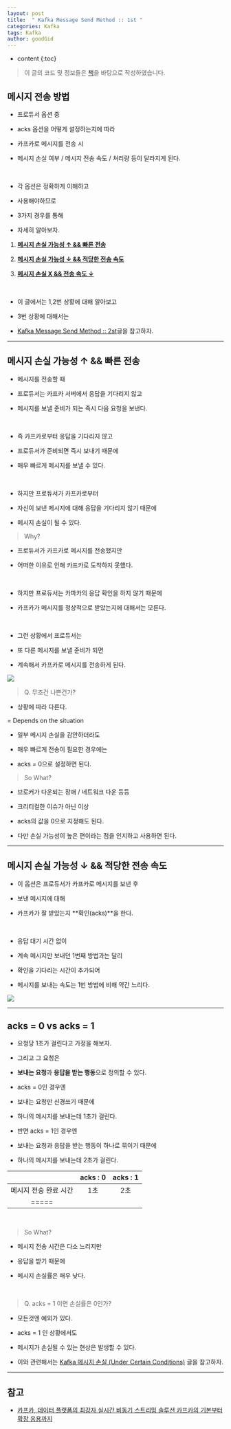 ```yaml
---
layout: post
title:  " Kafka Message Send Method :: 1st "
categories: Kafka
tags: Kafka
author: goodGid
---
```

* content
{:toc}

> 이 글의 코드 및 정보들은 [책](https://book.naver.com/bookdb/book_detail.nhn?bid=13540082)을 바탕으로 작성하였습니다.

## 메시지 전송 방법

* 프로듀서 옵션 중 

* acks 옵션을 어떻게 설정하는지에 따라

* 카프카로 메시지를 전송 시 

* 메시지 손실 여부 / 메시지 전송 속도 / 처리량 등이 달라지게 된다.







<br>

* 각 옵션은 정확하게 이해하고

* 사용해야하므로

* 3가지 경우를 통해

* 자세히 알아보자.

1. **[메시지 손실 가능성 ↑ && 빠른 전송]({{site.url}}/Kafka-Send-Message-Mehotd-1/#메시지-손실-가능성---빠른-전송)**

2. **[메시지 손실 가능성 ↓ && 적당한 전송 속도]({{site.url}}/Kafka-Send-Message-Mehotd-1/#메시지-손실-가능성---적당한-전송-속도)**

3. **[메시지 손실 X && 전송 속도 ↓]({{site.url}}/Kafka-Send-Message-Mehotd-2/#메시지-손실-x--전송-속도-)**

<br>

* 이 글에서는 1,2번 상황에 대해 알아보고

* 3번 상황에 대해서는 

* [Kafka Message Send Method :: 2st]({{site.url}}/Kafka-Send-Message-Mehotd-2/)글을 참고하자.

---

## 메시지 손실 가능성 ↑ && 빠른 전송

* 메시지를 전송할 때 

* 프로듀서는 카프카 서버에서 응답을 기다리지 않고

* 메시지를 보낼 준비가 되는 즉시 다음 요청을 보낸다.

<br>

* 즉 카프카로부터 응답을 기다리지 않고

* 프로듀서가 준비되면 즉시 보내기 때문에

* 매우 빠르게 메시지를 보낼 수 있다.

<br>

* 하지만 프로듀서가 카프카로부터

* 자신이 보낸 메시지에 대해 응답을 기다리지 않기 때문에

* 메시지 손실이 될 수 있다.

> Why?

* 프로듀서가 카프카로 메시지를 전송했지만

* 어떠한 이유로 인해 카프카로 도착하지 못했다.

<br>

* 하지만 프로듀서는 카파카의 응답 확인을 하지 않기 때문에

* 카프카가 메시지를 정상적으로 받았는지에 대해서는 모른다.

<br>

* 그런 상황에서 프로듀서는 

* 또 다른 메시지를 보낼 준비가 되면

* 계속해서 카프카로 메시지를 전송하게 된다.

![](/assets/img/kafka/Kafka-Send-Message-Mehotd_1.png)

> Q. 무조건 나쁜건가?

* 상황에 따라 다른다.

= Depends on the situation

* 일부 메시지 손실을 감안하더라도

* 매우 빠르게 전송이 필요한 경우에는 

* acks = 0으로 설정하면 된다.

> So What?

* 브로커가 다운되는 장애 / 네트워크 다운 등등

* 크리티컬한 이슈가 아닌 이상 

* acks의 값을 0으로 지정해도 된다.

* 다만 손실 가능성이 높은 편이라는 점을 인지하고 사용하면 된다.

---

## 메시지 손실 가능성 ↓ && 적당한 전송 속도

* 이 옵션은 프로듀서가 카프카로 메시지를 보낸 후

* 보낸 메시지에 대해 

* 카프카가 잘 받았는지 **확인(acks)**을 한다.

<br>

* 응답 대기 시간 없이 

* 계속 메시지만 보내던 1번째 방법과는 달리

* 확인을 기다리는 시간이 추가되어 

* 메시지를 보내는 속도는 1번 방법에 비해 약간 느리다.

![](/assets/img/kafka/Kafka-Send-Message-Mehotd_2.png)

---

## acks = 0 vs acks = 1

* 요청당 1초가 걸린다고 가정을 해보자.

* 그리고 그 요청은

* **보내는 요청**과 **응답을 받는 행동**으로 정의할 수 있다.

* acks = 0인 경우엔

* 보내는 요청만 신경쓰기 때문에

* 하나의 메시지를 보내는데 1초가 걸린다.


* 반면 acks = 1인 경우엔

* 보내는 요청과 응답을 받는 행동이 하나로 묶이기 때문에

* 하나의 메시지를 보내는데 2초가 걸린다.

|                     |     acks : 0   |       acks : 1      |
|:-------:            |     :-------:  |        :-------:    |
| 메시지 전송 완료 시간    |       1초       |         2초         |
|=====

<br>

> So What?

* 메시지 전송 시간은 다소 느리지만

* 응답을 받기 때문에

* 메시지 손실률은 매우 낮다.

<br>

> Q. acks = 1 이면 손실률은 0인가?

* 모든것엔 예외가 있다.

* acks = 1 인 상황에서도 

* 메시지가 손실될 수 있는 현상은 발생할 수 있다.

* 이와 관련해서는 [Kafka 메시지 손실 (Under Certain Conditions)]({{site.url}}/Kafka-Lost-Message-Under-Certain-Conditions) 글을 참고하자.

---

## 참고

* [카프카, 데이터 플랫폼의 최강자 실시간 비동기 스트리밍 솔루션 카프카의 기본부터 확장 응용까지](https://book.naver.com/bookdb/book_detail.nhn?bid=13540082)